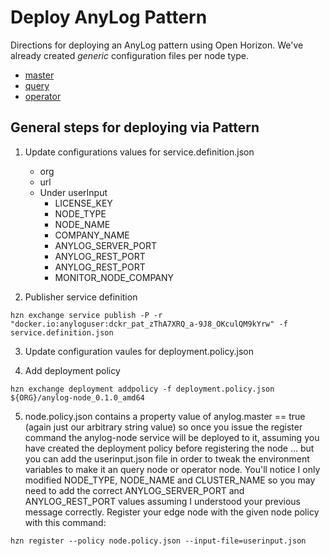 # Deploy AnyLog Pattern 

Directions for deploying an AnyLog pattern using Open Horizon. We've already created _generic_ configuration files per 
node type. 

* [master](master)
* [query](query)
* [operator](operator)

## General steps for deploying via Pattern  
1. Update configurations values for service.definition.json
   * org          
   * url
   * Under userInput
     * LICENSE_KEY      
     * NODE_TYPE       
     * NODE_NAME       
     * COMPANY_NAME     
     * ANYLOG_SERVER_PORT  
     * ANYLOG_REST_PORT   
     * ANYLOG_REST_PORT   
     * MONITOR_NODE_COMPANY  

2. Publisher service definition 
```shell
hzn exchange service publish -P -r "docker.io:anyloguser:dckr_pat_zThA7XRQ_a-9J8_OKculQM9kYrw" -f service.definition.json
```

3. Update configuration vaules for deployment.policy.json

4. Add deployment policy 
```shell
hzn exchange deployment addpolicy -f deployment.policy.json ${ORG}/anylog-node_0.1.0_amd64​
```

5. node.policy.json contains a property value of anylog.master == true (again just our arbitrary string value) so once 
you issue the register command the anylog-node​ service will be deployed to it, assuming you have created the 
deployment policy before registering the node ... but you can add the userinput.json file in order to tweak the 
environment variables to make it an query node or operator node. You'll notice I only modified NODE_TYPE, NODE_NAME and 
CLUSTER_NAME so you may need to add the correct ANYLOG_SERVER_PORT and ANYLOG_REST_PORT values assuming I understood your 
previous message correctly. Register your edge node with the given node policy with this command:
```shell
hzn register --policy node.policy.json --input-file=userinput.json
```
   